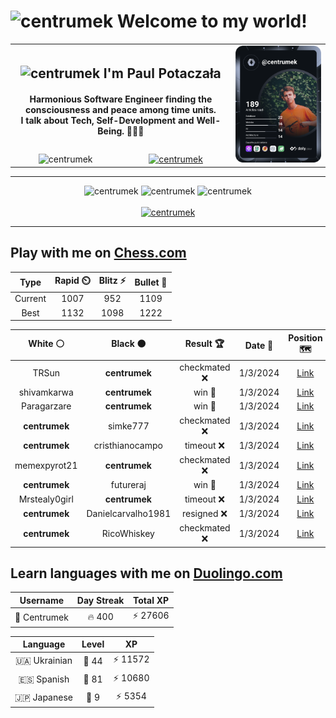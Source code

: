 <h1>
  <img
    src="https://emojis.slackmojis.com/emojis/images/1531849430/4246/blob-sunglasses.gif"
    width="30"
    alt="centrumek"
  />
  Welcome to my world!
</h1>

<table>
  <tbody>
    <tr>
      <td align="center" width="70%" colspan="2">
        <h2>
          <img
            src="https://raw.githubusercontent.com/MartinHeinz/MartinHeinz/master/wave.gif"
            width="30px"
            alt="centrumek"
          />
          I'm Paul Potaczała
        </h2>
        <h4>
          Harmonious Software Engineer finding the consciousness and peace among time units.
          <br/>
          I talk about Tech, Self-Development and Well-Being. 🌿🧘🚀
        </h4>
      </td>
      <td width="30%" rowspan="2">
        <a href="https://app.daily.dev/centrumek">
          <img
            src="./devcard.svg"
            alt="centrumek"
          />
        </a>
      </td>
    </tr>
    <tr align="center">
      <td>
        <img
          src="https://komarev.com/ghpvc/?username=centrumek&label=visitors&color=0e75b6&style=flat"
          alt="centrumek"
        >
      </td>
      <td>
        <a href="https://stackoverflow.com/users/14496012/centrumek">
          <img
            src="https://stackoverflow.com/users/flair/14496012.png?theme=dark"
            alt="centrumek"
          >
        </a>
      </td>
    </tr>
  </tbody>
</table>

---
<div align="center">
  <img 
    src="https://github-readme-stats.vercel.app/api?username=centrumek&show_icons=true&count_private=true&theme=dark&hide_border=true&hide=issues,contribs&bg_color=00000000"
    alt="centrumek"
  />
  <img
    src="https://github-readme-stats.vercel.app/api/top-langs/?username=centrumek&layout=compact&hide_border=true&theme=dark&bg_color=00000000&langs_count=6&exclude_repo=air-statistic-app"
    alt="centrumek"
  />
  <img 
    src="https://github-readme-streak-stats.herokuapp.com?user=centrumek&theme=dark&hide_border=true&background=FFFFFF00"
    alt="centrumek"
  />
  <br/>
  <br/>
  <a href="https://www.buymeacoffee.com/centrumek">
    <img
      src="https://cdn.buymeacoffee.com/buttons/v2/default-orange.png"
      height="50"
      width="210"
      alt="centrumek"
    />
  </a>
</div>

---

## Play with me on [Chess.com](https://www.chess.com/member/centrumek)

<div align="center">
<!--START_SECTION:chessStats-->
<!-- Automatically generated with https://github.com/Balastrong/chess-stats-action -->

| Type | Rapid ⏲️ | Blitz ⚡ | Bullet 🔫 |
|:---:|:---:|:---:|:---:|
| Current | 1007 | 952 | 1109 |
| Best | 1132 | 1098 | 1222 |

| White ⚪ | Black ⚫ | Result 🏆 | Date 📅 | Position 🗺️ | Type 🕕 |
|:---:|:---:|:---:|:---:|:---:|:---:|
| TRSun | **centrumek** | checkmated ❌ | 1/3/2024 | <a href="http://www.ee.unb.ca/cgi-bin/tervo/fen.pl?select=7Q/8/6pk/1PR5/1r6/6K1/5PP1/8 b - -">Link</a> | Blitz |
| shivamkarwa | **centrumek** | win 🥇 | 1/3/2024 | <a href="http://www.ee.unb.ca/cgi-bin/tervo/fen.pl?select=8/pRpk4/4pp2/8/2P5/2P3P1/P1rq4/KR6 w - -">Link</a> | Bullet |
| Paragarzare | **centrumek** | win 🥇 | 1/3/2024 | <a href="http://www.ee.unb.ca/cgi-bin/tervo/fen.pl?select=4r3/8/1pR1p2p/k1p1P1p1/2P1Kp2/p1P2P2/P4P1P/8 w - -">Link</a> | Bullet |
| **centrumek** | simke777 | checkmated ❌ | 1/3/2024 | <a href="http://www.ee.unb.ca/cgi-bin/tervo/fen.pl?select=7k/1p6/2p3Q1/1p1pP1Pp/3P4/2P5/r7/2K2q2 w - -">Link</a> | Bullet |
| **centrumek** | cristhianocampo | timeout ❌ | 1/3/2024 | <a href="http://www.ee.unb.ca/cgi-bin/tervo/fen.pl?select=8/7p/P3p1p1/3p4/3k2PP/8/2q4K/8 w - -">Link</a> | Bullet |
| memexpyrot21 | **centrumek** | checkmated ❌ | 1/3/2024 | <a href="http://www.ee.unb.ca/cgi-bin/tervo/fen.pl?select=8/8/5Q2/k3Q3/1p6/1Pp5/2K5/8 b - -">Link</a> | Bullet |
| **centrumek** | futureraj | win 🥇 | 1/3/2024 | <a href="http://www.ee.unb.ca/cgi-bin/tervo/fen.pl?select=3r2k1/5ppp/8/p3pP2/Pb1Qb1K1/6P1/3p3P/3B1R2 b - -">Link</a> | Bullet |
| Mrstealy0girl | **centrumek** | timeout ❌ | 1/3/2024 | <a href="http://www.ee.unb.ca/cgi-bin/tervo/fen.pl?select=8/8/8/8/3P1P1k/6RP/5PK1/8 b - -">Link</a> | Bullet |
| **centrumek** | Danielcarvalho1981 | resigned ❌ | 1/3/2024 | <a href="http://www.ee.unb.ca/cgi-bin/tervo/fen.pl?select=r7/pbpp3p/1p1kp3/8/2P3q1/8/P6K/8 w - -">Link</a> | Bullet |
| **centrumek** | RicoWhiskey | checkmated ❌ | 1/3/2024 | <a href="http://www.ee.unb.ca/cgi-bin/tervo/fen.pl?select=8/pp3p1k/5Pp1/4PbK1/6rP/8/PP6/2R5 w - -">Link</a> | Bullet |

<!--END_SECTION:chessStats-->
</div>

## Learn languages with me on [Duolingo.com](https://www.duolingo.com/profile/Centrumek)

<div align="center">
<!--START_SECTION:duolingoStats-->
<!-- Automatically generated with https://github.com/centrumek/duolingo-readme-stats-->

| Username | Day Streak | Total XP |
|:---:|:---:|:---:|
| 👤 Centrumek | 🔥 400 | ⚡ 27606 |

| Language | Level | XP |
|:---:|:---:|:---:|
| 🇺🇦 Ukrainian | 👑 44 | ⚡ 11572 |
| 🇪🇸 Spanish | 👑 81 | ⚡ 10680 |
| 🇯🇵 Japanese | 👑 9 | ⚡ 5354 |

<!--END_SECTION:duolingoStats-->
</div>
<!--
**centrumek/centrumek** is a ✨ _special_ ✨ repository because its `README.md` (this file) appears on your GitHub profile.

Here are some ideas to get you started:

- 🔭 I’m currently working on ...
- 🌱 I’m currently learning ...
- 👯 I’m looking to collaborate on ...
- 🤔 I’m looking for help with ...
- 💬 Ask me about ...
- 📫 How to reach me: ...
- 😄 Pronouns: ...
- ⚡ Fun fact: ...
-->
